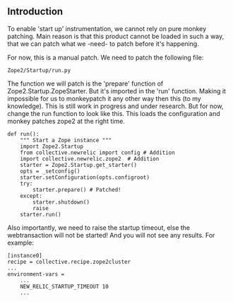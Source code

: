Introduction
------------
To enable 'start up' instrumentation, we cannot rely on pure monkey patching.
Main reason is that this product cannot be loaded in such a way, that we can patch what we -need- to patch before it's happening.

For now, this is a manual patch. We need to patch the following file:

    Zope2/Startup/run.py

The function we will patch is the 'prepare' function of Zope2.Startup.ZopeStarter. But it's imported in the 'run' function.
Making it impossible for us to monkeypatch it any other way then this (to my knowledge).
This is still work in progress and under research. But for now, change the run function to look like this.
This loads the configuration and monkey patches zope2 at the right time.

    def run():
        """ Start a Zope instance """
        import Zope2.Startup
        from collective.newrelic import config # Addition
        import collective.newrelic.zope2  # Addition
        starter = Zope2.Startup.get_starter()
        opts = _setconfig()
        starter.setConfiguration(opts.configroot)
        try:
            starter.prepare() # Patched!
        except:
            starter.shutdown()
            raise
        starter.run()

Also importantly, we need to raise the startup timeout, else the webtransaction will not be started!
And you will not see any results.
For example:

    [instance0]                                                                    
    recipe = collective.recipe.zope2cluster 
    ...
    environment-vars =   
        ...
        NEW_RELIC_STARTUP_TIMEOUT 10 
        ...